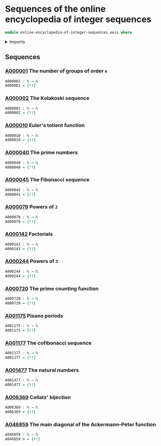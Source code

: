 # Sequences of the online encyclopedia of integer sequences

```agda
module online-encyclopedia-of-integer-sequences.oeis where
```

<details><summary>Imports</summary>

```agda
open import elementary-number-theory.ackermann-function
open import elementary-number-theory.cofibonacci
open import elementary-number-theory.collatz-bijection
open import elementary-number-theory.eulers-totient-function
open import elementary-number-theory.exponentiation-natural-numbers
open import elementary-number-theory.factorials
open import elementary-number-theory.fibonacci-sequence
open import elementary-number-theory.infinitude-of-primes
open import elementary-number-theory.kolakoski-sequence
open import elementary-number-theory.natural-numbers
open import elementary-number-theory.pisano-periods

open import finite-group-theory.finite-groups

open import foundation.function-types
```

</details>

## Sequences

### [A000001](https://oeis.org/A000001) The number of groups of order `n`

```agda
A000001 : ℕ → ℕ
A000001 = {!!}
```

### [A000002](https://oeis.org/A000002) The Kolakoski sequence

```agda
A000002 : ℕ → ℕ
A000002 = {!!}
```

### [A000010](https://oeis.org/A000010) Euler's totient function

```agda
A000010 : ℕ → ℕ
A000010 = {!!}
```

### [A000040](https://oeis.org/A000040) The prime numbers

```agda
A000040 : ℕ → ℕ
A000040 = {!!}
```

### [A000045](https://oeis.org/A000045) The Fibonacci sequence

```agda
A000045 : ℕ → ℕ
A000045 = {!!}
```

### [A000079](https://oeis.org/A000079) Powers of `2`

```agda
A000079 : ℕ → ℕ
A000079 = {!!}
```

### [A000142](https://oeis.org/A000142) Factorials

```agda
A000142 : ℕ → ℕ
A000142 = {!!}
```

### [A000244](https://oeis.org/A000244) Powers of `3`

```agda
A000244 : ℕ → ℕ
A000244 = {!!}
```

### [A000720](https://oeis.org/A000720) The prime counting function

```agda
A000720 : ℕ → ℕ
A000720 = {!!}
```

### [A001175](https://oeis.org/A001175) Pisano periods

```agda
A001175 : ℕ → ℕ
A001175 = {!!}
```

### [A001177](https://oeis.org/A001177) The cofibonacci sequence

```agda
A001177 : ℕ → ℕ
A001177 = {!!}
```

### [A001477](https://oeis.org/A001477) The natural numbers

```agda
A001477 : ℕ → ℕ
A001477 = {!!}
```

### [A006369](https://oeis.org/A006369) Collatz' bijection

```agda
A006369 : ℕ → ℕ
A006369 = {!!}
```

### [A046859](https://oeis.org/A046859) The main diagonal of the Ackermann–Péter function

```agda
A046859 : ℕ → ℕ
A046859 n = {!!}
```
